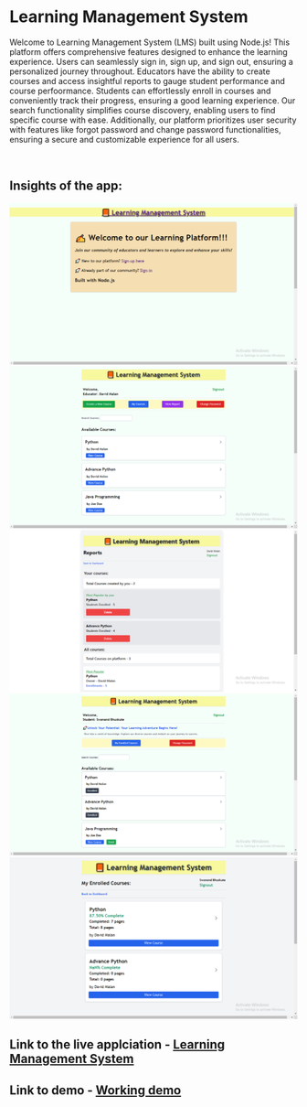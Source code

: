 # **Learning Management System**

Welcome to Learning Management System (LMS) built using Node.js! This platform offers comprehensive features designed to enhance the learning experience. Users can seamlessly sign in, sign up, and sign out, ensuring a personalized journey throughout. Educators have the ability to create courses and access insightful reports to gauge student performance and course perfoormance. Students can effortlessly enroll in courses and conveniently track their progress, ensuring a good learning experience. Our search functionality simplifies course discovery, enabling users to find specific course with ease. Additionally, our platform prioritizes user security with features like forgot password and change password functionalities, ensuring a secure and customizable experience for all users.

<br>

## **Insights of the app:**
![Home Page](/project-images/homepage.png)
![Educator Dashboard](/project-images/teacher-dashboard.png)
![Reports for educators](/project-images/teacher-report.png)
![Student Dashboard](/project-images/student-dashboard.png)
![Student Progress section](/project-images/student-progress.png)
<br>

## Link to the live applciation - <a href="https://lms-app-swanand.onrender.com/">Learning Management System </a> <br>

## Link to demo - <a href="https://www.loom.com/share/3d82f829b2ee4aac8cbce7ceeb7a80d5"> Working demo </a> <br>
